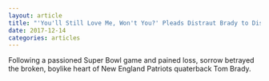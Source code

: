 ```yaml
---
layout: article
title: "'You'll Still Love Me, Won't You?' Pleads Distraut Brady to Dispondant Chauffeur"
date: 2017-12-14
categories: articles
---
```

Following a passioned Super Bowl game and pained loss, sorrow betrayed the broken, boylike heart of New England Patriots quaterback Tom Brady. 
